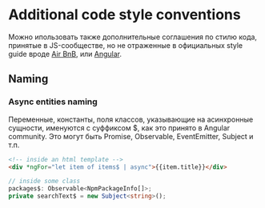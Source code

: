 # Additional code style conventions

Можно ипользовать также дополнительные соглашения по стилю кода, принятые в JS-сообществе, но не отраженные в официальных style guide вроде [Air BnB](https://github.com/airbnb/javascript), или [Angular](https://angular.io/guide/styleguide).

## Naming

### Async entities naming
Переменные, константы, поля классов, указывающие на асинхронные сущности, именуются с суффиксом $, как это принято в Angular community. Это могут быть Promise, Observable, EventEmitter, Subject и т.п.
```html
<!-- inside an html template -->
<div *ngFor="let item of items$ | async">{{item.title}}</div>
```

```typescript
// inside some class
packages$: Observable<NpmPackageInfo[]>;
private searchText$ = new Subject<string>();
```
